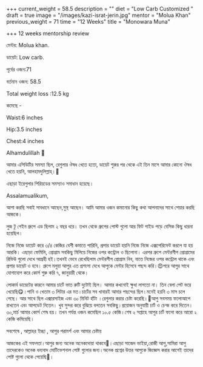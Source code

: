+++
current_weight = 58.5
description = ""
diet = "Low Carb Customized "
draft = true
image = "/images/kazi-israt-jerin.jpg"
mentor = "Molua Khan"
previous_weight = 71
time = "12 Weeks"
title = "Monowara Muna"

+++
12 weeks mentorship review

মেন্টর: Molua khan.

ডায়েট: Low carb.

পূর্বের ওজন:71

বর্তমান ওজন: 58.5

Total weight loss :12.5 kg

কমেছে -

Waist:6 inches

Hip:3.5 inches

Chest:4 inches

Alhamdulillah 🙂

আমার এসিডিটির সমস্যা ছিল, রেগুলার ঔষধ খেতে হতো, ডায়েট শুরুর পর থেকে এই তিন মাসে আমার কোনো ঔষধ খেতে হয়নি, আলহামদুলিল্লাহ্।🙂

এছাড়া ইরেগুলার পিরিয়ডের সমস্যাও সমাধান হয়েছে।

Assalamualikum,

আশা করছি সবাই সাবধানে আছেন,সুস্থ আছেন। আমি আমার ওজন কমানোর কিছু কথা আপনাদের সাথে শেয়ার করছি আজকে।

লুজ টু গেইন গ্রুপে এড ছিলাম ২ বছর ধরে। তখন থেকে গ্রুপের পোস্ট গুলো আর ফিট গাইড পড়ে বেসিক কিছু ধারনা হয়েছিল।

নিজে নিজে ডায়েট করে ৩/৪ কেজির বেশী কমাতে পারিনি, প্রপার ডায়েট হয়নি নিজে নিজে এক্সপেরিমেন্ট করলে যা হয় আরকি। এছাড়া ফেমিলি, প্রোগ্রাম সবকিছু মিলিয়ে নিজের ওপর কন্ট্রোল ও ছিলোনা। এরপর গ্রুপে মেন্টরশীপ প্রোগ্রামের রিভিউ গুলো দেখে আগ্রহী হই।তখনই ভেবে রেখেছিলাম মেন্টরশীপ প্রোগ্রাম নিব, যাতে নিজের ওপর কন্ট্রোল থাকে এবং প্রপার ডায়েট ও হবে। গ্রুপে মলুয়া আপুর এত প্রশংসা দেখে আপুকে মেন্টর হিসেবে পছন্দ করি।😍পরে আপুর সাথে যোগাযোগ করে কোর্স শুরু করি ৭, জানুয়ারী থেকে।

লোকার্ব ডায়েটের কারনে আমার চার্টে ভাত রুটি দুটোই ছিল। আমার কখনোই ক্ষুধা লাগতো না। তিন বেলা পেট ভরে খেয়েছি😋।পানি ও খেতাম ৩ লিটার এর মত।চার্টের সব খাবারই আমার পছন্দের ছিল।মনেই হয়নি ৩ মাস চলে গেছে। আর সাথে ছিল এক্সারসাইজ এবং ৩০ মিনিট হাঁটা ।রেগুলার করার চেষ্টা করেছি।🙂আপু সবসময় ফলোআপে রাখতেন এবং আপডেট নিতেন। খুব সুন্দর করে বুঝিয়ে বলতেন সবকিছু।প্রয়োজন অনুযায়ী চার্ট ও চেন্জ করে দিতেন।৩০,মার্চ আমার কোর্স শেষ হয়। তখন পর্যন্ত ওজন কমেছিল ১০.৫ কেজি।শেষ ২ সপ্তাহে আপুর চার্ট ফলো করে আরো ২ কেজি কমিয়েছি।

সবশেষে , আল্লাহর ইচ্ছা , আপুর পরামর্শ এবং আমার চেষ্টায়

আজকের এই সফলতা।আপুর জন্য অনেক অনেকদোয়া থাকবে🥰।এছাড়া সাজেদ ভাইয়া,রোজী আপু,সামিরা আপু তাদেরকেও অনেক ধন্যবাদ মোটিভেশনাল পোষ্ট গুলোর জন্য।অনেক প্রশ্নের উত্তর আপুকে জিজ্ঞেস করার আগেই তাদের পোষ্ট গুলো থেকে পেয়েছি🙂।